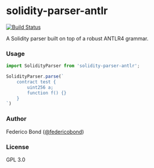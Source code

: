 solidity-parser-antlr
=====================

[![Build Status](https://travis-ci.org/federicobond/solidity-parser-antlr.svg?branch=master)](https://travis-ci.org/federicobond/solidity-parser-antlr)

A Solidity parser built on top of a robust ANTLR4 grammar.

### Usage

```javascript
import SolidityParser from 'solidity-parser-antlr';

SolidityParser.parse(`
    contract test {
        uint256 a;
        function f() {}
    }
`)
```

### Author

Federico Bond ([@federicobond](https://github.com/federicobond))

### License

GPL 3.0
